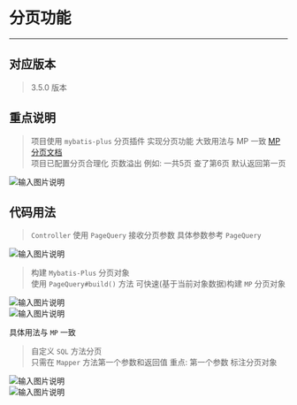 # 分页功能
- - -
## 对应版本

> 3.5.0 版本

## 重点说明

> 项目使用 `mybatis-plus` 分页插件 实现分页功能 大致用法与 MP 一致 [MP分页文档](https://baomidou.com/pages/97710a/) <br>
> 项目已配置分页合理化 页数溢出 例如: 一共5页 查了第6页 默认返回第一页 <br>

![输入图片说明](https://foruda.gitee.com/images/1678977804058241635/b5cb362d_1766278.png "屏幕截图")

## 代码用法

> `Controller` 使用 `PageQuery` 接收分页参数 具体参数参考 `PageQuery`

![输入图片说明](https://foruda.gitee.com/images/1678977844048821356/1f994221_1766278.png "屏幕截图")

> 构建 `Mybatis-Plus` 分页对象 <br>
> 使用 `PageQuery#build()` 方法 可快速(基于当前对象数据)构建 `MP` 分页对象

![输入图片说明](https://foruda.gitee.com/images/1678977862816976499/b82c1638_1766278.png "屏幕截图")<br>
![输入图片说明](https://foruda.gitee.com/images/1678977876194578744/eaa7b854_1766278.png "屏幕截图")<br>

具体用法与 `MP` 一致

> 自定义 `SQL` 方法分页 <br>
> 只需在 `Mapper` 方法第一个参数和返回值 重点: 第一个参数 标注分页对象

![输入图片说明](https://foruda.gitee.com/images/1678977898181729571/6e102731_1766278.png "屏幕截图")<br>
![输入图片说明](https://foruda.gitee.com/images/1678977906788451483/70979292_1766278.png "屏幕截图")

